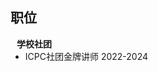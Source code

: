 ## 职位

<h4 style="margin:0 10px 0;">学校社团</h4>

<ul style="margin:0 0 5px;">
  <li><a><autocolor>ICPC社团金牌讲师 2022-2024</autocolor></a></li>
</ul>